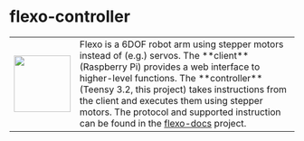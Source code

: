 # flexo-controller
<table><tr><td width="100"><img src="https://i.imgur.com/8qvTp5G.jpg" width="100"/></td><td>Flexo is a 6DOF robot arm using stepper motors instead of (e.g.) servos. The **client** (Raspberry Pi) provides a web interface to higher-level functions. The **controller** (Teensy 3.2, this project) takes instructions from the client and executes them using stepper motors. The protocol and supported instruction can be found in the <a href="https://github.com/xoxota99/flexo-docs">flexo-docs</a> project.</td></tr></table>

 
